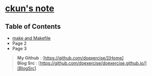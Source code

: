 # [**ckun's note**][Blog]


## Table of Contents
* [make and Makefile](About_make.md)
* Page 2
* Page 3

> **My Github** : [https://github.com/doexercise/][Home]  
> **Blog Src** : [https://github.com/doexercise/doexercise.github.io/][BlogSrc]

<br />

[Home]:https://github.com/doexercise/  
[Blog]:https://doexercise.github.io/
[BlogSrc]:https://github.com/doexercise/doexercise.github.io/  